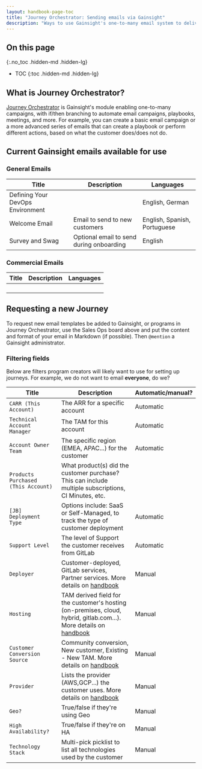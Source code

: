 ```yaml
---
layout: handbook-page-toc
title: "Journey Orchestrator: Sending emails via Gainsight"
description: "Ways to use Gainsight's one-to-many email system to deliver value to your customers via different sequencing methods with the purpose of enabling all customers, especially with asynchronous learning at the core."
---
```



## On this page
{:.no_toc .hidden-md .hidden-lg}

- TOC
{:toc .hidden-md .hidden-lg}


## What is Journey Orchestrator?

[Journey Orchestrator](https://www.gainsight.com/journey-orchestrator/) is Gainsight's module enabling one-to-many campaigns, with if/then branching to automate email campaigns, playbooks, meetings, and more. For example, you can create a basic email campaign or a more advanced series of emails that can create a playbook or perform different actions, based on what the customer does/does not do.

## Current Gainsight emails available for use

### General Emails

| Title | Description | Languages |
| ----- | ------| ------ |
| Defining Your DevOps Environment |                                           | English, German |
| Welcome Email                    | Email to send to new customers            | English, Spanish, Portuguese
| Survey and Swag                  | Optional email to send during onboarding  | English | 

### Commercial Emails

| Title | Description | Languages |
| ----- | ------| ------ |
|       |    |
|       |    |
|       |    |
|       |    |


## Requesting a new Journey

To request new email templates be added to Gainsight, or programs in Journey Orchestrator, use the Sales Ops board above and put the content and format of your email in Markdown (if possible). Then `@mention` a Gainsight administrator.



### Filtering fields

Below are filters program creators will likely want to use for setting up journeys. For example, we do not want to email **everyone**, do we?

| Title | Description | Automatic/manual? |
| ----- | ------| ------ |
| `CARR (This Account)`          | The ARR for a specific account          | Automatic          |
| `Technical Account Manager`          | The TAM for this account          | Automatic          |
| `Account Owner Team`          | The specific region (EMEA, APAC...) for the customer          | Automatic          |
| `Products Purchased (This Account)`      | What product(s) did the customer purchase? This can include multiple subscriptions, CI Minutes, etc.          |           |
| `[JB] Deployment Type`          | Options include: SaaS or Self-Managed, to track the type of customer deployment          | Automatic          |
| `Support Level`         | The level of Support the customer receives from GitLab | Automatic          |
| `Deployer`          | Customer-deployed, GitLab services, Partner services. More details on [handbook](/handbook/customer-success/tam/gainsight/deployment-types/#deployer)          | Manual          |
| `Hosting`          | TAM derived field for the customer's hosting (on-premises, cloud, hybrid, gitlab.com...). More details on [handbook](/handbook/customer-success/tam/gainsight/deployment-types/#hosting)          | Manual          |
| `Customer Conversion Source`          | Community conversion, New customer, Existing - New TAM. More details on [handbook](/handbook/customer-success/tam/gainsight/deployment-types/#customer-conversion-source)          | Manual          |
| `Provider`          | Lists the provider (AWS,GCP...) the customer uses. More details on [handbook](/handbook/customer-success/tam/gainsight/deployment-types/#provider)          | Manual          |
| `Geo?`          | True/false if they're using Geo          | Manual          |
| `High Availability?`          | True/false if they're on HA          | Manual          |
| `Technology Stack`      | Multi-pick picklist to list all technologies used by the customer    | Manual          |




